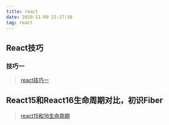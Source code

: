 ```yaml
---
title: react
date: 2020-11-09 21:17:10
tag: react
---
```


## React技巧

### 技巧一
>[react技巧一](/react/practice/first "1")

## React15和React16生命周期对比，初识Fiber
>[react15和16生命周期](/react/practice/lifeCycle "生命周期")
